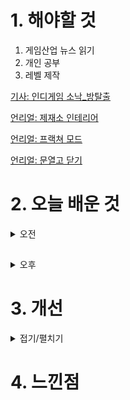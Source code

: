
# 1. 해야할 것

1. 게임산업 뉴스 읽기 
2. 개인 공부  
3. 레벨 제작

[기사: 인디게임 소낙_방탈출](https://www.gamemeca.com/view.php?gid=1747837)

[언리얼: 제재소 인테리어](https://dev.epicgames.com/community/learning/courses/qRG/unreal-engine-b03e6f/BKmk/unreal-engine-41b681)

[언리얼: 프랙쳐 모드](https://www.youtube.com/watch?v=_Hk-qO5aowA)

[언리얼: 문열고 닫기](https://www.youtube.com/watch?v=ny4zCh1t6yk)



# 2. 오늘 배운 것

<details>
<summary>오전</summary>

## 오늘의 뉴스

![image](https://github.com/JM94Ent/TIL-WIL/assets/143363550/11e66d6a-02cd-499e-a9f7-dd858ab20505)

```
퍼즐 인디게임인데 인게임 영상이 없어서 기사 내용으로만 게임 플레이를 어느정도 유추할 수 있었다.
2D로 만들어진 게임이지만 대학생때부터 합을 맞춰온 개발진이라는게 마음에 들었다.
좋은 게임은 합을 맞춰온 사람들과 함께할 때 만들어진다라는 걸 이 게임으로 확인했다.
```



</details>

##

<details>
<summary>오후</summary>

## 레벨 제작

![image](https://github.com/JM94Ent/TIL-WIL/assets/143363550/a6bae111-0821-4c88-9c37-71067d9f9040)

![image](https://github.com/JM94Ent/TIL-WIL/assets/143363550/a0a70191-d5ee-47aa-93dd-96846f0db713)

![image](https://github.com/JM94Ent/TIL-WIL/assets/143363550/1f80d5a2-0964-4bf5-bc2b-a545bf8b8b6f)

![image](https://github.com/JM94Ent/TIL-WIL/assets/143363550/06682816-5d30-43d3-9746-20014ed8e67a)

![image](https://github.com/JM94Ent/TIL-WIL/assets/143363550/b192ff5d-265b-4012-a61c-6db06a7ab73f)

## 블루프린트


</details>




# 3. 개선


<details>
<summary>접기/펼치기</summary>


</details>



# 4. 느낀점


